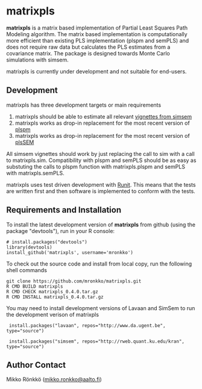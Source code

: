 matrixpls
============================

   **matrixpls** is a matrix based implementation of Partial Least Squares Path Modeling
   algorithm. The matrix based implementation is computationally more efficient than 
   existing PLS implementation (plspm and semPLS) and does not require raw data but
   calculates the PLS estimates from a covariance matrix. The package is designed 
   towards Monte Carlo simulations with simsem.
   
   matrixpls is currently under development and not suitable for end-users.
   
## Development

matrixpls has three development targets or main requirements

1. matrixpls should be able to estimate all relevant [vignettes from simsem](https://github.com/simsem/simsem/wiki/Vignette)
2. matrixpls works as drop-in replacement for the most recent version of [plspm](http://cran.r-project.org/web/packages/plspm/)
3. matrixpls works as drop-in replacement for the most recent version of [plsSEM](http://cran.r-project.org/web/packages/semPLS/)

All simsem vignettes should work by just replacing the call to sim with a call to matrixpls.sim. Compatibility with plspm and semPLS should be as easy as substuting the calls to plspm function with matrixpls.plspm and semPLS with matrixpls.semPLS.

matrixpls uses test driven development with [Runit](http://cran.r-project.org/web/packages/RUnit/). This means that the tests are written first and then software is implemented to conform with the tests.

## Requirements and Installation

To install the latest development version of **matrixpls** from github (using the package "devtools"), run in your R console:
```
# install.packages("devtools") 
library(devtools)
install_github('matrixpls', username='mronkko')
```

To check out the source code and install from local copy, run the following shell commands

```
git clone https://github.com/mronkko/matrixpls.git
R CMD BUILD matrixpls
R CMD CHECK matrixpls_0.4.0.tar.gz
R CMD INSTALL matrixpls_0.4.0.tar.gz
```

You may need to install development versions of Lavaan and SimSem to run the development verison of
matrixpls

```
 install.packages("lavaan", repos="http://www.da.ugent.be", type="source")

 install.packages("simsem", repos="http://rweb.quant.ku.edu/kran", type="source")
```
 
Author Contact
--------------
Mikko Rönkkö (mikko.ronkko@aalto.fi)
